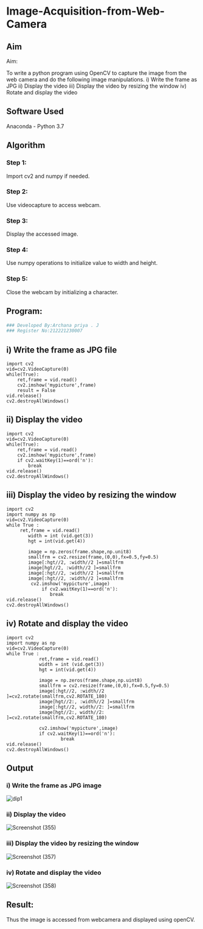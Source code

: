 # Image-Acquisition-from-Web-Camera
## Aim
 
Aim:
 
To write a python program using OpenCV to capture the image from the web camera and do the following image manipulations.
i) Write the frame as JPG 
ii) Display the video 
iii) Display the video by resizing the window
iv) Rotate and display the video

## Software Used
Anaconda - Python 3.7
## Algorithm
### Step 1:
Import cv2 and numpy if needed.
### Step 2:
Use videocapture to access webcam.
### Step 3:
Display the accessed image.
### Step 4:
Use numpy operations to initialize value to width and height.
### Step 5:
Close the webcam by initializing a character.

## Program:
``` Python
### Developed By:Archana priya . J
### Register No:212221230007
```
## i) Write the frame as JPG file
```
import cv2
vid=cv2.VideoCapture(0)
while(True):
    ret,frame = vid.read()
    cv2.imshow('mypicture',frame)
    result = False
vid.release()
cv2.destroyAllWindows()
```
## ii) Display the video
```
import cv2
vid=cv2.VideoCapture(0)
while(True):
    ret,frame = vid.read()
    cv2.imshow('mypicture',frame)
    if cv2.waitKey(1)==ord('n'):
        break
vid.release()
cv2.destroyAllWindows()
```
## iii) Display the video by resizing the window
```
import cv2
import numpy as np
vid=cv2.VideoCapture(0)
while True :
     ret,frame = vid.read()
        width = int (vid.get(3))
        hgt = int(vid.get(4))
        
        image = np.zeros(frame.shape,np.unit8)
        smallfrm = cv2.resize(frame,(0,0),fx=0.5,fy=0.5)
        image[:hgt//2, :width//2 ]=smallfrm
        image[hgt//2, :width//2 ]=smallfrm
        image[:hgt//2, :width//2 ]=smallfrm
        image[:hgt//2, :width//2 ]=smallfrm
         cv2.imshow('mypicture',image)
             if cv2.waitKey(1)==ord('n'):
                break
vid.release()
cv2.destroyAllWindows()
```
## iv) Rotate and display the video
```
import cv2
import numpy as np
vid=cv2.VideoCapture(0)
while True :
            ret,frame = vid.read()
            width = int (vid.get(3))
            hgt = int(vid.get(4))

            image = np.zeros(frame.shape,np.uint8)
            smallfrm = cv2.resize(frame,(0,0),fx=0.5,fy=0.5)
            image[:hgt//2, :width//2 ]=cv2.rotate(smallfrm,cv2.ROTATE_180)
            image[hgt//2:, :width//2 ]=smallfrm
            image[:hgt//2, width//2: ]=smallfrm
            image[hgt//2:, width//2: ]=cv2.rotate(smallfrm,cv2.ROTATE_180)
  
            cv2.imshow('mypicture',image)
            if cv2.waitKey(1)==ord('n'):
                    break
vid.release()
cv2.destroyAllWindows()
```
## Output

### i) Write the frame as JPG image

![dip1](https://user-images.githubusercontent.com/93427594/226092324-e1745d87-8f10-45d1-b370-f81f05206d77.png)

### ii) Display the video
![Screenshot (355)](https://user-images.githubusercontent.com/93427594/226092283-3a86f3b0-c160-42ee-810f-c59b3be29f1b.png)


### iii) Display the video by resizing the window
![Screenshot (357)](https://user-images.githubusercontent.com/93427594/226092267-02035b98-87a1-4e0c-872e-01d4d0c7db86.png)



### iv) Rotate and display the video
![Screenshot (358)](https://user-images.githubusercontent.com/93427594/226092301-4a548a95-8006-4fca-9fef-0fb0760d0f7e.png)


## Result:
Thus the image is accessed from webcamera and displayed using openCV.
